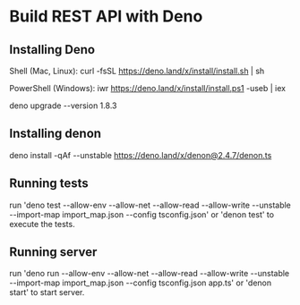 # Build REST API with Deno

## Installing Deno

Shell (Mac, Linux):
  curl -fsSL https://deno.land/x/install/install.sh | sh

PowerShell (Windows):
  iwr https://deno.land/x/install/install.ps1 -useb | iex

deno upgrade --version 1.8.3

## Installing denon

  deno install -qAf --unstable https://deno.land/x/denon@2.4.7/denon.ts

## Running tests

run 'deno test --allow-env --allow-net --allow-read --allow-write --unstable --import-map import_map.json --config tsconfig.json' or 'denon test' to execute the tests.

## Running server

run 'deno run --allow-env --allow-net --allow-read --allow-write --unstable --import-map import_map.json --config tsconfig.json app.ts' or 'denon start' to start server.